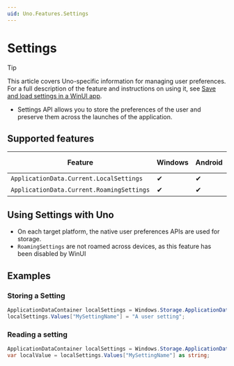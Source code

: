 ```yaml
---
uid: Uno.Features.Settings
---
```


# Settings

> [!TIP]
> This article covers Uno-specific information for managing user preferences. For a full description of the feature and instructions on using it, see [Save and load settings in a WinUI app](https://learn.microsoft.com/windows/uwp/get-started/settings-learning-track).

* Settings API allows you to store the preferences of the user and preserve them across the launches of the application.

## Supported features

| Feature                                   | Windows | Android | iOS | Web (WASM) | macOS | Linux (Skia) | Win 7 (Skia) |
|-------------------------------------------|---------|---------|-----|------------|-------|--------------|--------------|
| `ApplicationData.Current.LocalSettings`   | ✔       | ✔       | ✔   | ✔          | ✔     | ✔            | ✔            |
| `ApplicationData.Current.RoamingSettings` | ✔       | ✔       | ✔   | ✔          | ✔     | ✔            | ✔            |

## Using Settings with Uno

* On each target platform, the native user preferences APIs are used for storage.
* `RoamingSettings` are not roamed across devices, as this feature has been disabled by WinUI

## Examples

### Storing a Setting

```csharp
ApplicationDataContainer localSettings = Windows.Storage.ApplicationData.Current.LocalSettings;
localSettings.Values["MySettingName"] = "A user setting";
```

### Reading a setting

```csharp
ApplicationDataContainer localSettings = Windows.Storage.ApplicationData.Current.LocalSettings;
var localValue = localSettings.Values["MySettingName"] as string;
```
